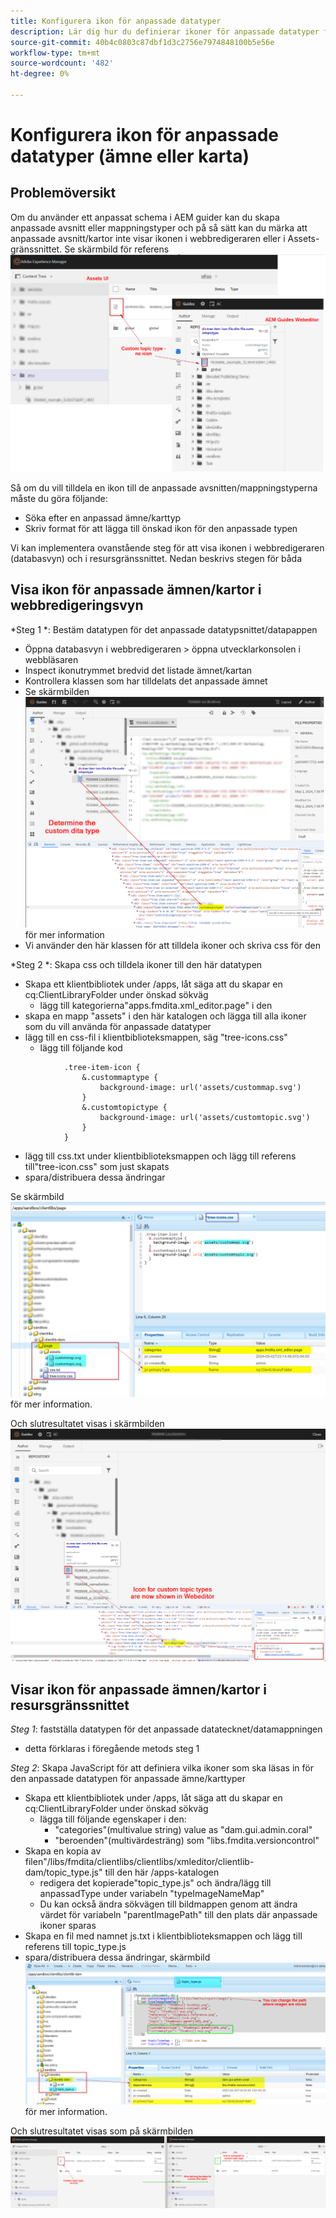 ```yaml
---
title: Konfigurera ikon för anpassade datatyper
description: Lär dig hur du definierar ikoner för anpassade datatyper för att visa deras ikoner i olika gränssnitt i AEM
source-git-commit: 40b4c0803c87dbf1d3c2756e7974848100b5e56e
workflow-type: tm+mt
source-wordcount: '482'
ht-degree: 0%

---
```


# Konfigurera ikon för anpassade datatyper (ämne eller karta)


## Problemöversikt

Om du använder ett anpassat schema i AEM guider kan du skapa anpassade avsnitt eller mappningstyper och på så sätt kan du märka att anpassade avsnitt/kartor inte visar ikonen i webbredigeraren eller i Assets-gränssnittet. Se skärmbild för referens ![skärmbild för referens](../assets/authoring/custom-ditatype-icon-notshown.png)

Så om du vill tilldela en ikon till de anpassade avsnitten/mappningstyperna måste du göra följande:
- Söka efter en anpassad ämne/karttyp
- Skriv format för att lägga till önskad ikon för den anpassade typen


Vi kan implementera ovanstående steg för att visa ikonen i webbredigeraren (databasvyn) och i resursgränssnittet. Nedan beskrivs stegen för båda


## Visa ikon för anpassade ämnen/kartor i webbredigeringsvyn

*Steg 1 *: Bestäm datatypen för det anpassade datatypsnittet/datapappen
- Öppna databasvyn i webbredigeraren > öppna utvecklarkonsolen i webbläsaren
- Inspect ikonutrymmet bredvid det listade ämnet/kartan
- Kontrollera klassen som har tilldelats det anpassade ämnet
- Se skärmbilden ![Se skärmbilden](../assets/authoring/custom-ditatype-icon-knowditatype.png) för mer information
- Vi använder den här klassen för att tilldela ikoner och skriva css för den

*Steg 2 *: Skapa css och tilldela ikoner till den här datatypen
- Skapa ett klientbibliotek under /apps, låt säga att du skapar en cq:ClientLibraryFolder under önskad sökväg
   - lägg till kategorierna&quot;apps.fmdita.xml_editor.page&quot; i den
- skapa en mapp &quot;assets&quot; i den här katalogen och lägga till alla ikoner som du vill använda för anpassade datatyper
- lägg till en css-fil i klientbiblioteksmappen, säg &quot;tree-icons.css&quot;
   - lägg till följande kod

```
            .tree-item-icon {
                &.custommaptype {
                    background-image: url('assets/custommap.svg')
                }
                &.customtopictype {
                    background-image: url('assets/customtopic.svg')
                }
            }
```

- lägg till css.txt under klientbiblioteksmappen och lägg till referens till&quot;tree-icon.css&quot; som just skapats
- spara/distribuera dessa ändringar

Se skärmbild ![Se skärmbild](../assets/authoring/custom-ditatype-icon-define-webeditor-styles.png) för mer information.

Och slutresultatet visas i skärmbilden ![visas i skärmbild](../assets/authoring/custom-ditatype-icon-webeditor-showstyles.png)


## Visar ikon för anpassade ämnen/kartor i resursgränssnittet

*Steg 1*: fastställa datatypen för det anpassade datatecknet/datamappningen
- detta förklaras i föregående metods steg 1

*Steg 2*: Skapa JavaScript för att definiera vilka ikoner som ska läsas in för den anpassade datatypen för anpassade ämne/karttyper
- Skapa ett klientbibliotek under /apps, låt säga att du skapar en cq:ClientLibraryFolder under önskad sökväg
   - lägga till följande egenskaper i den:
      - &quot;categories&quot;(multivalue string) value as &quot;dam.gui.admin.coral&quot;
      - &quot;beroenden&quot;(multivärdesträng) som &quot;libs.fmdita.versioncontrol&quot;
- Skapa en kopia av filen&quot;/libs/fmdita/clientlibs/clientlibs/xmleditor/clientlib-dam/topic_type.js&quot; till den här /apps-katalogen
   - redigera det kopierade&quot;topic_type.js&quot; och ändra/lägg till anpassadType under variabeln &quot;typeImageNameMap&quot;
   - Du kan också ändra sökvägen till bildmappen genom att ändra värdet för variabeln &quot;parentImagePath&quot; till den plats där anpassade ikoner sparas
- Skapa en fil med namnet js.txt i klientbiblioteksmappen och lägg till referens till topic_type.js
- spara/distribuera dessa ändringar, skärmbild ![Se skärmbild](../assets/authoring/custom-ditatype-icon-define-assetsui-styles.png) för mer information.

Och slutresultatet visas som på skärmbilden ![visas i skärmbild](../assets/authoring/custom-ditatype-icon-assetsui-showstyles.png)
